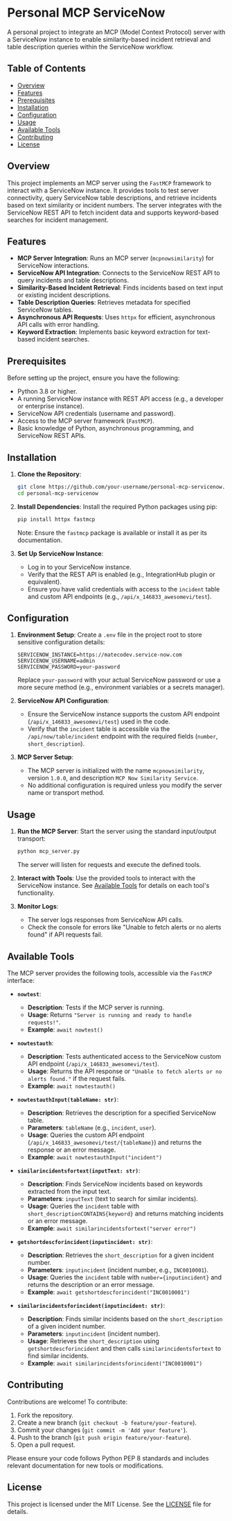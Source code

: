 # Personal MCP ServiceNow

A personal project to integrate an MCP (Model Context Protocol) server with a ServiceNow instance to enable similarity-based incident retrieval and table description queries within the ServiceNow workflow.

## Table of Contents
- [Overview](#overview)
- [Features](#features)
- [Prerequisites](#prerequisites)
- [Installation](#installation)
- [Configuration](#configuration)
- [Usage](#usage)
- [Available Tools](#available-tools)
- [Contributing](#contributing)
- [License](#license)

## Overview
This project implements an MCP server using the `FastMCP` framework to interact with a ServiceNow instance. It provides tools to test server connectivity, query ServiceNow table descriptions, and retrieve incidents based on text similarity or incident numbers. The server integrates with the ServiceNow REST API to fetch incident data and supports keyword-based searches for incident management.

## Features
- **MCP Server Integration**: Runs an MCP server (`mcpnowsimilarity`) for ServiceNow interactions.
- **ServiceNow API Integration**: Connects to the ServiceNow REST API to query incidents and table descriptions.
- **Similarity-Based Incident Retrieval**: Finds incidents based on text input or existing incident descriptions.
- **Table Description Queries**: Retrieves metadata for specified ServiceNow tables.
- **Asynchronous API Requests**: Uses `httpx` for efficient, asynchronous API calls with error handling.
- **Keyword Extraction**: Implements basic keyword extraction for text-based incident searches.

## Prerequisites
Before setting up the project, ensure you have the following:
- Python 3.8 or higher.
- A running ServiceNow instance with REST API access (e.g., a developer or enterprise instance).
- ServiceNow API credentials (username and password).
- Access to the MCP server framework (`FastMCP`).
- Basic knowledge of Python, asynchronous programming, and ServiceNow REST APIs.

## Installation
1. **Clone the Repository**:
   ```bash
   git clone https://github.com/your-username/personal-mcp-servicenow.git
   cd personal-mcp-servicenow
   ```

2. **Install Dependencies**:
   Install the required Python packages using pip:
   ```bash
   pip install httpx fastmcp
   ```
   Note: Ensure the `fastmcp` package is available or install it as per its documentation.

3. **Set Up ServiceNow Instance**:
   - Log in to your ServiceNow instance.
   - Verify that the REST API is enabled (e.g., IntegrationHub plugin or equivalent).
   - Ensure you have valid credentials with access to the `incident` table and custom API endpoints (e.g., `/api/x_146833_awesomevi/test`).

## Configuration
1. **Environment Setup**:
   Create a `.env` file in the project root to store sensitive configuration details:
   ```plaintext
   SERVICENOW_INSTANCE=https://matecodev.service-now.com
   SERVICENOW_USERNAME=admin
   SERVICENOW_PASSWORD=your-password
   ```
   Replace `your-password` with your actual ServiceNow password or use a more secure method (e.g., environment variables or a secrets manager).

2. **ServiceNow API Configuration**:
   - Ensure the ServiceNow instance supports the custom API endpoint (`/api/x_146833_awesomevi/test`) used in the code.
   - Verify that the `incident` table is accessible via the `/api/now/table/incident` endpoint with the required fields (`number`, `short_description`).

3. **MCP Server Setup**:
   - The MCP server is initialized with the name `mcpnowsimilarity`, version `1.0.0`, and description `MCP Now Similarity Service`.
   - No additional configuration is required unless you modify the server name or transport method.

## Usage
1. **Run the MCP Server**:
   Start the server using the standard input/output transport:
   ```bash
   python mcp_server.py
   ```
   The server will listen for requests and execute the defined tools.

2. **Interact with Tools**:
   Use the provided tools to interact with the ServiceNow instance. See [Available Tools](#available-tools) for details on each tool's functionality.

3. **Monitor Logs**:
   - The server logs responses from ServiceNow API calls.
   - Check the console for errors like "Unable to fetch alerts or no alerts found" if API requests fail.

## Available Tools
The MCP server provides the following tools, accessible via the `FastMCP` interface:

- **`nowtest`**:
  - **Description**: Tests if the MCP server is running.
  - **Usage**: Returns `"Server is running and ready to handle requests!"`.
  - **Example**: `await nowtest()`

- **`nowtestauth`**:
  - **Description**: Tests authenticated access to the ServiceNow custom API endpoint (`/api/x_146833_awesomevi/test`).
  - **Usage**: Returns the API response or `"Unable to fetch alerts or no alerts found."` if the request fails.
  - **Example**: `await nowtestauth()`

- **`nowtestauthInput(tableName: str)`**:
  - **Description**: Retrieves the description for a specified ServiceNow table.
  - **Parameters**: `tableName` (e.g., `incident`, `user`).
  - **Usage**: Queries the custom API endpoint (`/api/x_146833_awesomevi/test/{tableName}`) and returns the response or an error message.
  - **Example**: `await nowtestauthInput("incident")`

- **`similarincidentsfortext(inputText: str)`**:
  - **Description**: Finds ServiceNow incidents based on keywords extracted from the input text.
  - **Parameters**: `inputText` (text to search for similar incidents).
  - **Usage**: Queries the `incident` table with `short_descriptionCONTAINS{keyword}` and returns matching incidents or an error message.
  - **Example**: `await similarincidentsfortext("server error")`

- **`getshortdescforincident(inputincident: str)`**:
  - **Description**: Retrieves the `short_description` for a given incident number.
  - **Parameters**: `inputincident` (incident number, e.g., `INC0010001`).
  - **Usage**: Queries the `incident` table with `number={inputincident}` and returns the description or an error message.
  - **Example**: `await getshortdescforincident("INC0010001")`

- **`similarincidentsforincident(inputincident: str)`**:
  - **Description**: Finds similar incidents based on the `short_description` of a given incident number.
  - **Parameters**: `inputincident` (incident number).
  - **Usage**: Retrieves the `short_description` using `getshortdescforincident` and then calls `similarincidentsfortext` to find similar incidents.
  - **Example**: `await similarincidentsforincident("INC0010001")`

## Contributing
Contributions are welcome! To contribute:
1. Fork the repository.
2. Create a new branch (`git checkout -b feature/your-feature`).
3. Commit your changes (`git commit -m 'Add your feature'`).
4. Push to the branch (`git push origin feature/your-feature`).
5. Open a pull request.

Please ensure your code follows Python PEP 8 standards and includes relevant documentation for new tools or modifications.

## License
This project is licensed under the MIT License. See the [LICENSE](LICENSE) file for details.
